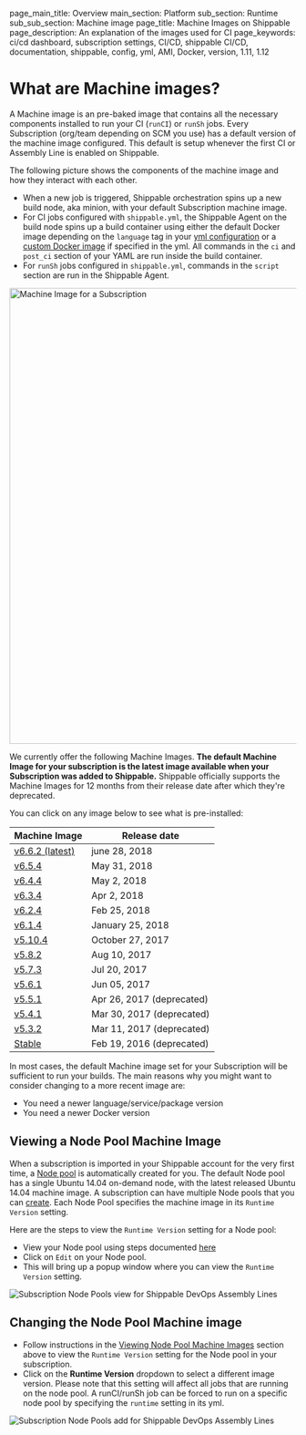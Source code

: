 page_main_title: Overview
main_section: Platform
sub_section: Runtime
sub_sub_section: Machine image
page_title: Machine Images on Shippable
page_description: An explanation of the images used for CI
page_keywords: ci/cd dashboard, subscription settings, CI/CD, shippable CI/CD, documentation, shippable, config, yml, AMI, Docker, version, 1.11, 1.12

# What are Machine images?

A Machine image is an pre-baked image that contains all the necessary components installed to run your CI (`runCI`) or `runSh` jobs.  Every
Subscription (org/team depending on SCM you use) has a default version of the machine image configured. This default is setup whenever the first
CI or Assembly Line is enabled on Shippable.

The following picture shows the components of the machine image and how they interact with each other.

* When a new job is triggered, Shippable orchestration spins up a new build node, aka minion, with your default Subscription machine image.
*  For CI jobs configured with `shippable.yml`, the Shippable Agent on the build node spins up a build container  using either
the default Docker image depending on the `language` tag in your [yml configuration](/ci/yml-structure) or a [custom Docker image](/ci/custom-docker-image/) if specified in the yml. All commands in the `ci` and `post_ci` section of your YAML are run inside the build container.
* For `runSh` jobs configured in `shippable.yml`, commands in the `script` section are run in the Shippable Agent.

<img src="/images/platform/runtime/build-workflow.png"
alt="Machine Image for a Subscription" style="width:800px;"/>

We currently offer the following Machine Images. **The default Machine Image for your subscription is the latest image available when your Subscription was added to Shippable.** Shippable officially supports the Machine Images for 12 months from their release date after which they're deprecated.

You can click on any image below to see what is pre-installed:

| Machine Image | Release date     |
|---------------|-------------------|
| [v6.6.2 (latest)](ami-v662/)      | june 28, 2018
| [v6.5.4](ami-v654/)      | May 31, 2018 |
| [v6.4.4](ami-v644/)      | May 2, 2018 |
| [v6.3.4](ami-v634/)      | Apr 2, 2018 |
| [v6.2.4](ami-v624/)      | Feb 25, 2018 |
| [v6.1.4](ami-v614/)      | January 25, 2018 |
| [v5.10.4](ami-v5104/)      | October 27, 2017 |
| [v5.8.2](ami-v582/)        | Aug 10, 2017    |
| [v5.7.3](ami-v573/)        | Jul 20, 2017    |
| [v5.6.1](ami-v561/)        | Jun 05, 2017    |
| [v5.5.1](ami-v551/)        | Apr 26, 2017 (deprecated)   |
| [v5.4.1](ami-v541/)        | Mar 30, 2017 (deprecated)   |
| [v5.3.2](ami-v532/)        | Mar 11, 2017 (deprecated)   |
| [Stable](ami-stable/)      | Feb 19, 2016 (deprecated) |

In most cases, the default Machine image set for your Subscription will be sufficient to run your builds. The main reasons why you might want to consider changing to a more recent image are:

-  You need a newer language/service/package version
-  You need a newer Docker version

<a name="view-machine-image"></a>

## Viewing a Node Pool Machine Image

When a subscription is imported in your Shippable account for the very first time, a [Node pool](/platform/management/subscription/node-pools/) is automatically created for you. The default Node pool has a single Ubuntu 14.04 on-demand node, with the latest released Ubuntu 14.04 machine image. A subscription can have multiple Node pools that you can [create](/platform/management/subscription/node-pools/#creating-a-node-pool). Each Node Pool specifies the machine image in its `Runtime Version` setting.

Here are the steps to view the `Runtime Version` setting for a Node pool:

* View your Node pool using steps documented [here](/platform/management/subscription/node-pools/#viewing-subscription-node-pools)
* Click on `Edit` on your Node pool.
* This will bring up a popup window where you can view the `Runtime Version` setting.

<img src="/images/platform/management/subscription-node-pools-edit.png" alt="Subscription Node Pools view for Shippable DevOps Assembly Lines" style="vertical-align: middle;display: block;margin-left: auto;margin-right: auto;"/>

## Changing the Node Pool Machine image

* Follow instructions in the [Viewing Node Pool Machine Images](#view-machine-image) section above to view the `Runtime Version` setting for the Node pool in your subscription.
* Click on the **Runtime Version** dropdown to select a different image version. Please note that this setting will
affect all jobs that are running on the node pool. A runCI/runSh job can be forced to run on a specific node pool by specifying the `runtime` setting in its yml.

<img src="/images/platform/management/subscription-node-pools-edit-runtime-version.png" alt="Subscription Node Pools add for Shippable DevOps Assembly Lines" style="vertical-align: middle;display: block;margin-left: auto;margin-right: auto;"/>
